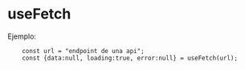 # useFetch

Ejemplo:

```
    const url = "endpoint de una api";
    const {data:null, loading:true, error:null} = useFetch(url);
```